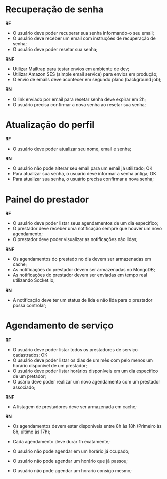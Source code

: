 # Recuperação de senha

**RF**

- O usuário deve poder recuperar sua senha informando-o seu email;
- O usuário deve receber um email com instruções de recuperação de senha;
- O usuário deve poder resetar sua senha;

**RNF**

- Utilizar Mailtrap para testar envios em ambiente de dev;
- Utilizar Amazon SES (simple email service) para envios em produção;
- O envio de emails deve acontecer em segundo plano (background job);

**RN**

- O link enviado por email para resetar senha deve expirar em 2h;
- O usuário precisa confirmar a nova senha ao resetar sua senha;



# Atualização do perfil

**RF**

- O usuário deve poder atualizar seu nome, email e senha;


**RN**

- O usuário não pode alterar seu email para um email já utilizado;    OK
- Para atualizar sua senha, o usuário deve informar a senha antiga;  OK
- Para atualizar sua senha, o usuário precisa confirmar a nova senha;

# Painel do prestador

**RF**

- O usuário deve poder listar seus agendamentos de um dia específico;
- O prestador deve receber uma notificação sempre que houver um novo agendamento;
- O prestador deve poder visualizar as notificações não lidas;

**RNF**

- Os agendamentos do prestado no dia devem ser armazenadas em cache;
- As notificações do prestador devem ser armazenadas no MongoDB;
- As notificações do prestador devem ser enviadas em tempo real utilizando Socket.io;

**RN**

- A notificação deve ter um status de lida e não lida para o prestador possa controlar;

# Agendamento de serviço

**RF**

- O usuário deve poder listar todos os prestadores de serviço cadastrados;  OK
- O usuário deve poder listar os dias de um mês com pelo menos um horário disponível de um prestador;
- O usuário deve poder listar horários disponíveis em um dia específico de um pretador;
- O usário deve poder realizar um novo agendamento com um prestador associado;

**RNF**

- A listagem de prestadores deve ser armazenada em cache;

**RN**

- Os agendamentos devem estar disponíveis entre 8h às 18h (Primeiro às 8h, último às 17h);

- Cada agendamento deve durar 1h exatamente;
- O usuário não pode agendar em um horário já ocupado;
- O usuário não pode agendar um horário que já passou;
- O usuário não pode agendar um horario consigo mesmo;
